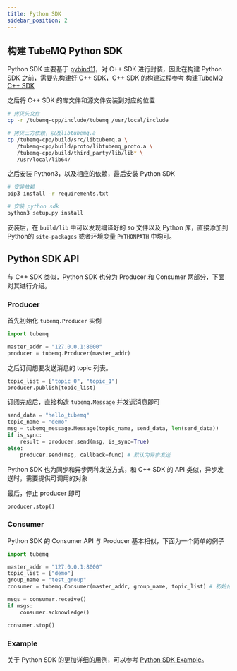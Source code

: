 ```yaml
---
title: Python SDK
sidebar_position: 2
---
```


## 构建 TubeMQ Python SDK
Python SDK 主要基于 [pybind11](https://pybind11.readthedocs.io/en/stable/)，对 C++ SDK 进行封装，因此在构建 Python SDK 之前，需要先构建好 C++ SDK，C++ SDK 的构建过程参考 [构建TubeMQ C++ SDK](./cpp.md)

之后将 C++ SDK 的库文件和源文件安装到对应的位置

```bash
# 拷贝头文件
cp -r /tubemq-cpp/include/tubemq /usr/local/include

# 拷贝三方依赖，以及libtubemq.a
cp /tubemq-cpp/build/src/libtubemq.a \
   /tubemq-cpp/build/proto/libtubemq_proto.a \
   /tubemq-cpp/build/third_party/lib/lib* \
   /usr/local/lib64/

```

之后安装 Python3，以及相应的依赖，最后安装 Python SDK

```bash
# 安装依赖
pip3 install -r requirements.txt

# 安装 python sdk
python3 setup.py install
```

安装后，在 `build/lib` 中可以发现编译好的 so 文件以及 Python 库，直接添加到 Python的 `site-packages` 或者环境变量 `PYTHONPATH` 中均可。

## Python SDK API
与 C++ SDK 类似，Python SDK 也分为 Producer 和 Consumer 两部分，下面对其进行介绍。

### Producer
首先初始化 `tubemq.Producer` 实例

```python
import tubemq

master_addr = "127.0.0.1:8000"
producer = tubemq.Producer(master_addr)
```

之后订阅想要发送消息的 topic 列表。

```python
topic_list = ["topic_0", "topic_1"]
producer.publish(topic_list)
```

订阅完成后，直接构造 `tubemq.Message` 并发送消息即可

```python
send_data = "hello_tubemq"
topic_name = "demo"
msg = tubemq_message.Message(topic_name, send_data, len(send_data))
if is_sync:
	result = producer.send(msg, is_sync=True)
else:
    producer.send(msg, callback=func) # 默认为异步发送
```

Python SDK 也为同步和异步两种发送方式，和 C++ SDK 的 API 类似，异步发送时，需要提供可调用的对象

最后，停止 producer 即可

```python
producer.stop()
```

### Consumer
Python SDK 的 Consumer API 与 Producer 基本相似，下面为一个简单的例子

```python
import tubemq

master_addr = "127.0.0.1:8000"
topic_list = ["demo"]
group_name = "test_group"
consumer = tubemq.Consumer(master_addr, group_name, topic_list) # 初始化 consumer

msgs = consumer.receive()
if msgs:
    consumer.acknowledge()

consumer.stop()
```

### Example
关于 Python SDK 的更加详细的用例，可以参考 [Python SDK Example](https://github.com/apache/inlong/tree/master/inlong-tubemq/tubemq-client-twins/tubemq-client-python/src/python/example)。
